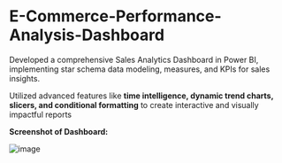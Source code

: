 # E-Commerce-Performance-Analysis-Dashboard
Developed a comprehensive Sales Analytics Dashboard in Power BI, implementing star schema data modeling, measures, and KPIs for sales insights.

Utilized advanced features like **time intelligence, dynamic trend charts, slicers, and conditional formatting** to create interactive and visually impactful reports

**Screenshot of Dashboard:**

![image](https://github.com/user-attachments/assets/1ee5fca3-bbbd-4d10-83b0-680f57f02a66)



